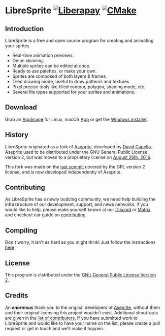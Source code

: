 # LibreSprite [![Liberapay](https://i.imgur.com/UOLKpPA.png "Support our work")](https://liberapay.com/LibreSprite/) [![CMake](https://github.com/LibreSprite/LibreSprite/actions/workflows/cmake.yml/badge.svg)](https://github.com/LibreSprite/LibreSprite/actions/workflows/cmake.yml)

## Introduction
LibreSprite is a free and open source program for creating and animating your sprites.
* Real-time animation previews.
* Onion skinning.
* Multiple sprites can be edited at once.
* Ready to use palettes, or make your own.
* Sprites are composed of both layers & frames.
* Tiled drawing mode, useful to draw patterns and textures.
* Pixel precise tools like filled contour, polygon, shading mode, etc.
* Several file types supported for your sprites and animations.

## Download
Grab an [AppImage](https://github.com/LibreSprite/LibreSprite/releases/tag/continuous) for Linux, macOS [App](https://github.com/LibreSprite/LibreSprite/releases) or get the [Windows installer](https://github.com/LibreSprite/LibreSprite/releases/tag/v1.2-973d0e3d).

## History
LibreSprite originated as a fork of [Aseprite](https://www.aseprite.org), developed by [David Capello](https://github.com/dacap). Aseprite used to be distributed under the GNU General Public License version 2, but was moved to a proprietary license on [August 26th, 2016](https://github.com/aseprite/aseprite/commit/5ecc356a41c8e29977f8608d8826489d24f5fa6c).

This fork was made on the [last commit](https://github.com/aseprite/aseprite/commit/03be4aa23db465219962f4c62410f628e7392545) covered by the GPL version 2 license, and is now developed independently of Aseprite.

## Contributing
As LibreSprite has a newly budding community, we need help building the infrastructure of our development, support, and news networks. If you would like to help, please make yourself known at our [Discord](https://discord.gg/95gbyU5) or [Matrix](https://matrix.to/#/%23libresprite:matrix.org), and checkout our guide on [contributing](CONTRIBUTING.md).

## Compiling
Don't worry, it isn't as hard as you might think! Just follow the instructions [here](INSTALL.md).

## License
This program is distributed under the [GNU General Public License Version 2](LICENSE.txt).

## Credits
An ***enormous*** thank you to the original developers of [Aseprite](https://www.aseprite.org), without them and their original licensing this project wouldn’t exist. Additional shout-outs are given in the [list of contributors](CONTRIBUTORS.md). If you have submitted work to LibreSprite and would like to have your name on the list, please create a pull request or get in touch and we’ll make it happen.
